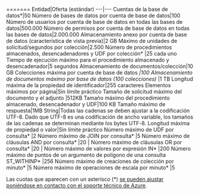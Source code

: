 =======
Entidad|Oferta (estándar)
---|---
Cuentas de la base de datos*|50
Número de bases de datos por cuenta de base de datos|100
Número de usuarios por cuenta de base de datos en todas las bases de datos|500\.000
Número de permisos por cuenta de base de datos en todas las bases de datos|2\.000.000
Almacenamiento anexo por cuenta de base de datos (característica de vista previa)|2 GB
Máximo de unidades de solicitud/segundos por colección|2\.500
Número de procedimientos almacenados, desencadenadores y UDF por colección* |25 cada uno
Tiempo de ejecución máximo para el procedimiento almacenado y desencadenador|5 segundos
Almacenamiento de documentos/colección|10 GB
Colecciones máxima por cuenta de base de datos *|100
Almacenamiento de documentos máximo por base de datos (100 colecciones)* |1 TB
Longitud máxima de la propiedad de identificador|255 caracteres
Elementos máximos por página|Sin límite práctico
Tamaño de solicitud máximo del documento y el adjunto |512KB
Tamaño máximo del procedimiento almacenado, desencadenador y UDF|100 KB
Tamaño máximo de respuesta|1MB
String|Todas las cadenas se deben ajustar a la codificación UTF-8. Dado que UTF-8 es una codificación de ancho variable, los tamaños de las cadenas se determinan mediante los bytes UTF-8.
Longitud máxima de propiedad o valor|Sin límite práctico
Número máximo de UDF por consulta* |2
Número máximo de JOIN por consulta* |5
Número máximo de cláusulas AND por consulta* |20 |
Número máximo de cláusulas OR por consulta* |20 |
Número máximo de valores por expresión IN* |200
Número máximo de puntos de un argumento de polígono de una consulta ST\_WITHINP* |256
Número máximo de creaciones de colección por minuto* |5
Número máximo de operaciones de escala por minuto* |5

Las cuotas que aparecen con un asterisco (*) [se pueden ajustar poniéndose en contacto con el soporte técnico de Azure](../articles/documentdb/documentdb-increase-limits.md).

<!---HONumber=AcomDC_0316_2016-->